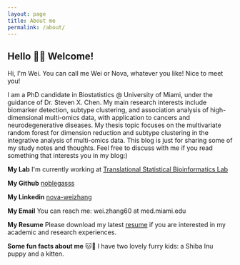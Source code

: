 ```yaml
---
layout: page
title: About me
permalink: /about/
---
```




## Hello 👋🏻 Welcome!

Hi, I'm Wei. You can call me Wei or Nova, whatever you like! Nice to meet you!  

I am a PhD candidate in Biostatistics @ University of Miami, under the guidance of Dr. Steven X. Chen. My main research interests include biomarker detection, subtype clustering, and association analysis of high-dimensional multi-omics data, with application to cancers and neurodegenerative diseases. My thesis topic focuses on the multivariate random forest for dimension reduction and subtype clustering in the integrative analysis of multi-omics data. This blog is just for sharing some of my study notes and thoughts. Feel free to discuss with me if you read something that interests you in my blog:) 

**My Lab** I'm currently working at [Translational Statistical Bioinformatics Lab](https://transbioinfolab.org/)

**My Github** [noblegasss](https://github.com/noblegasss)

**My Linkedin** [nova-weizhang](http://linkedin.com/in/nova-weizhang)

**My Email** You can reach me: wei.zhang60 at med.miami.edu

**My Resume** Please download my latest [resume](http://noblegasss.github.io/assets/WZ_resume2024022.pdf)
 if you are interested in my academic and research experiences.

**Some fun facts about me** 🐱🐶 I have two lovely furry kids: a Shiba Inu puppy and a kitten.
